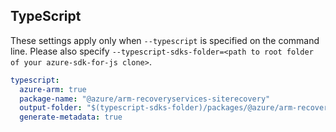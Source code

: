 ## TypeScript

These settings apply only when `--typescript` is specified on the command line.
Please also specify `--typescript-sdks-folder=<path to root folder of your azure-sdk-for-js clone>`.

``` yaml $(typescript)
typescript:
  azure-arm: true
  package-name: "@azure/arm-recoveryservices-siterecovery"
  output-folder: "$(typescript-sdks-folder)/packages/@azure/arm-recoveryservices-siterecovery"
  generate-metadata: true
```
